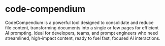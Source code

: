 # code-compendium
CodeCompendium is a powerful tool designed to consolidate and reduce file content, transforming documents into a single or few pages for efficient AI prompting. Ideal for developers, teams, and prompt engineers who need streamlined, high-impact content, ready to fuel fast, focused AI interactions.

